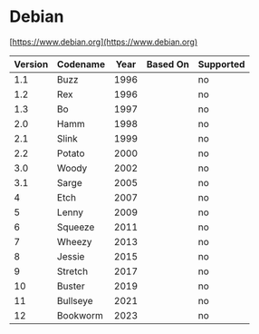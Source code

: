 # Debian

[https://www.debian.org](https://www.debian.org)

| Version | Codename | Year | Based On | Supported |
|---------|----------|------|----------|-----------|
| 1.1     | Buzz     | 1996 |          | no        |
| 1.2     | Rex      | 1996 |          | no        |
| 1.3     | Bo       | 1997 |          | no        |
| 2.0     | Hamm     | 1998 |          | no        |
| 2.1     | Slink    | 1999 |          | no        |
| 2.2     | Potato   | 2000 |          | no        |
| 3.0     | Woody    | 2002 |          | no        |
| 3.1     | Sarge    | 2005 |          | no        |
| 4       | Etch     | 2007 |          | no        |
| 5       | Lenny    | 2009 |          | no        |
| 6       | Squeeze  | 2011 |          | no        |
| 7       | Wheezy   | 2013 |          | no        |
| 8       | Jessie   | 2015 |          | no        |
| 9       | Stretch  | 2017 |          | no        |
| 10      | Buster   | 2019 |          | no        |
| 11      | Bullseye | 2021 |          | no        |
| 12      | Bookworm | 2023 |          | no        |
